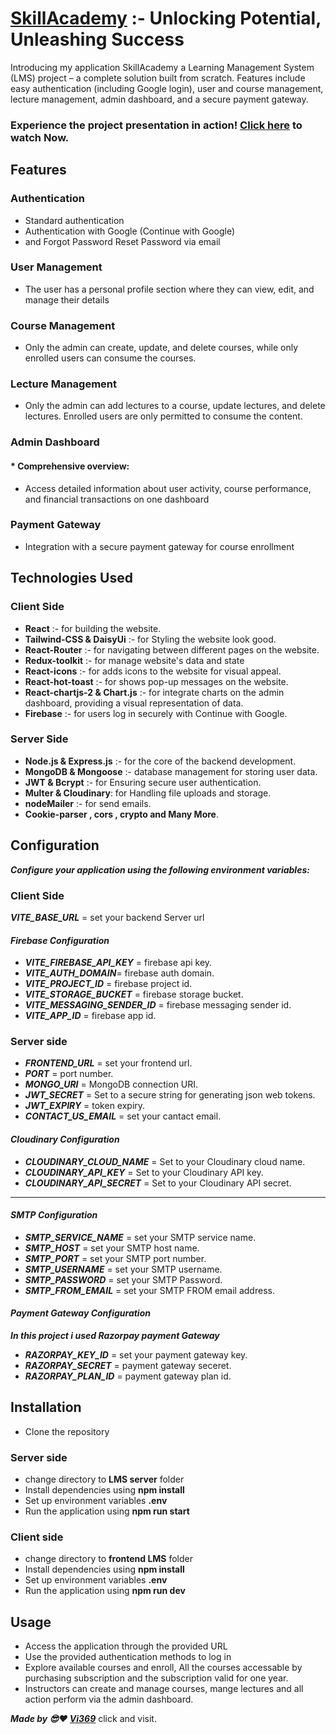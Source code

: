 ﻿# [SkillAcademy](https://skillacademy-five-rho.vercel.app/) :- Unlocking Potential, Unleashing Success

Introducing my application SkillAcademy a Learning Management System (LMS) project – a complete solution built from scratch. Features include easy authentication (including Google login), user and course management, lecture management, admin dashboard, and a secure payment gateway.

### Experience the project presentation in action! [Click here](https://www.linkedin.com/posts/vikas-singh-varma-9b001a231_skillacademy-javascript-react-activity-7183393033516703744-9j0z?utm_source=share&utm_medium=member_desktop)  to watch Now.



## Features
### Authentication 
* Standard authentication
* Authentication with Google (Continue with Google)
* and Forgot Password Reset Password via email

### User Management
* The user has a personal profile section where they can view, edit, and manage their details

### Course Management
* Only the admin can create, update, and delete courses, while only enrolled users can consume the courses.

### Lecture Management
* Only the admin can add lectures to a course, update lectures, and delete lectures. Enrolled users are only permitted to consume the content.

### Admin Dashboard
#### * Comprehensive overview:
* Access detailed information about user activity, course performance, and financial transactions on one dashboard

### Payment Gateway
* Integration with a secure payment gateway for course enrollment

## Technologies Used

### Client Side 
* **React** :- for building the website.
* **Tailwind-CSS & DaisyUi** :- for Styling the website look good.
* **React-Router** :- for navigating between different pages on the website.
* **Redux-toolkit** :- for manage website's data and state
* **React-icons** :- for adds icons to the website for visual appeal.
* **React-hot-toast** :- for shows pop-up messages on the website.
* **React-chartjs-2 & Chart.js** :- for integrate charts on the admin dashboard, providing a visual representation of data.
* **Firebase** :- for users log in securely with Continue with Google.

### Server Side
* **Node.js & Express.js** :- for the core of the backend development.
* **MongoDB & Mongoose** :- database management for storing user data. 
* **JWT & Bcrypt** :- for Ensuring secure user authentication.
* **Multer & Cloudinary**: for Handling file uploads and storage. 
* **nodeMailer** :- for send emails.
* **Cookie-parser , cors , crypto and Many More**.

## Configuration 
***Configure your application using the following environment variables:***

### Client Side
***VITE_BASE_URL*** = set your backend Server url

#### ***Firebase Configuration***
* ***VITE_FIREBASE_API_KEY*** = firebase api key.
* ***VITE_AUTH_DOMAIN***= firebase auth domain.
* ***VITE_PROJECT_ID*** = firebase project id.
* ***VITE_STORAGE_BUCKET*** = firebase storage bucket. 
* ***VITE_MESSAGING_SENDER_ID*** = firebase messaging sender id.
* ***VITE_APP_ID*** = firebase app id.

### Server side 
* ***FRONTEND_URL*** = set your frontend url.
* ***PORT*** = port number.
* ***MONGO_URI*** = MongoDB connection URI.
* ***JWT_SECRET*** =  Set to a secure string for generating json web tokens.
* ***JWT_EXPIRY*** = token expiry.
* ***CONTACT_US_EMAIL*** = set  your cantact email.

####  ***Cloudinary Configuration***

* ***CLOUDINARY_CLOUD_NAME*** = Set to your Cloudinary cloud name.
* ***CLOUDINARY_API_KEY*** = Set to your Cloudinary API key.
* ***CLOUDINARY_API_SECRET*** = Set to your Cloudinary API secret.
* ***
####  ***SMTP Configuration***
* ***SMTP_SERVICE_NAME*** = set your SMTP service name.
* ***SMTP_HOST*** = set your SMTP host name.
* ***SMTP_PORT*** = set your SMTP port number.
* ***SMTP_USERNAME*** = set your SMTP username.
* ***SMTP_PASSWORD*** = set your SMTP Password.
* ***SMTP_FROM_EMAIL*** = set your SMTP FROM email address.

####  ***Payment Gateway Configuration***
***In this project i used Razorpay payment Gateway***
* ***RAZORPAY_KEY_ID*** = set your payment gateway key.
* ***RAZORPAY_SECRET*** = payment gateway seceret.
* ***RAZORPAY_PLAN_ID*** = payment gateway plan id.


## Installation
* Clone the repository 
### Server side 
* change directory to **LMS server** folder
* Install dependencies using **npm install**
* Set up environment variables **.env**
* Run the application using **npm run start** 
### Client side
* change directory to **frontend LMS** folder
* Install dependencies using **npm install**
* Set up environment variables **.env**
* Run the application using **npm run dev** 

## Usage

* Access the application through the provided URL
* Use the provided authentication methods to log in
* Explore available courses and enroll, All the courses accessable by purchasing subscription and the subscription valid for one year.
* Instructors can create and manage courses, mange lectures and all action perform via the admin dashboard.




***Made by 😎❤️ [Vi369](https://www.linkedin.com/in/vikas-singh-varma-9b001a231/)*** click and visit.


